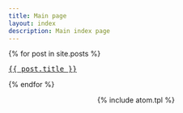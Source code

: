 ```yaml
---
title: Main page
layout: index
description: Main index page
---
```


{% for post in site.posts %}
<pre><a href="{{ post.url | prepend: site.baseurl }}">{{ post.title }}</a></pre>
{% endfor %}

<center>
{% include atom.tpl %}
</center>
